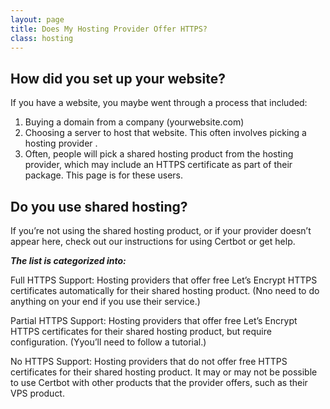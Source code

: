 ```yaml
---
layout: page
title: Does My Hosting Provider Offer HTTPS?
class: hosting
---
```


## How did you set up your website?

If you have a website, you maybe went through a process that included:
1. Buying a domain      from a company (yourwebsite.com)
2. Choosing a server     to host that website. This often involves picking a hosting provider     .
3. Often, people will pick a shared hosting product      from the hosting provider, which may include an HTTPS certificate as part of their package. This page is for these users.

## Do you use shared hosting?

If you’re not using the shared hosting product, or if your provider doesn’t appear here, check out our instructions for using Certbot or get help.

**_The list is categorized into:_**

Full HTTPS Support: Hosting providers that offer free Let’s Encrypt HTTPS certificates automatically for their shared hosting product. (Nno need to do anything on your end if you use their service.)

Partial HTTPS Support: Hosting providers that offer free Let’s Encrypt HTTPS certificates for their shared hosting product, but require configuration. (Yyou’ll need to follow a tutorial.)

No HTTPS Support: Hosting providers that do not offer free HTTPS certificates for their shared hosting product. It may or may not be possible to use Certbot with other products that the provider offers, such as their VPS product.
